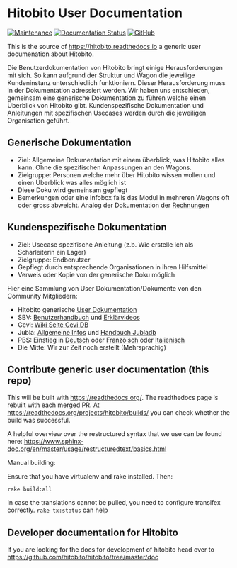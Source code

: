 # Hitobito User Documentation

[![Maintenance](https://img.shields.io/badge/Maintained%3F-yes-green.svg)](https://GitHub.com/hitobito/user_documentation/graphs/commit-activity)
[![Documentation Status](https://readthedocs.org/projects/hitobito/badge/?version=latest)](https://hitobito.readthedocs.io/de/latest/?badge=latest)
[![GitHub](https://img.shields.io/github/license/hitobito/user_documentation)](https://github.com/hitobito/user_documentation/blob/master/LICENSE)

This is the source of https://hitobito.readthedocs.io a generic user documenation about Hitobito.

Die Benutzerdokumentation von Hitobito bringt einige Herausforderungen mit sich. So kann aufgrund der Struktur und Wagon die jeweilige Kundeninstanz unterschiedlich funktioniern. Dieser Herausforderung muss in der Dokumentation adressiert werden. Wir haben uns entschieden, gemeinsam eine generische Dokumentation zu führen welche einen Überblick von Hitobito gibt. Kundenspezifische Dokumentation und Anleitungen mit spezifischen Usecases werden durch die jeweiligen Organisation geführt.

## Generische Dokumentation

* Ziel: Allgemeine Dokumentation mit einem überblick, was Hitobito alles kann. Ohne die spezifischen Anpassungen an den Wagons.
* Zielgruppe: Personen welche mehr über Hitobito wissen wollen und einen Überblick was alles möglich ist
* Diese Doku wird gemeinsam gepflegt
* Bemerkungen oder eine Infobox falls das Modul in mehreren Wagons oft oder gross abweicht. Analog der Dokumentation der [Rechnungen](https://hitobito.readthedocs.io/de/latest/access_concept.html)

## Kundenspezifische Dokumentation 
* Ziel: Usecase spezifische Anleitung (z.b. Wie erstelle ich als Scharleiterin ein Lager)
* Zielgruppe: Endbenutzer 
* Gepflegt durch entsprechende Organisationen in ihren Hilfsmittel
* Verweis oder Kopie von der generische Doku möglich

Hier eine Sammlung von User Dokumentation/Dokumente von den Community Mitgliedern:

* Hitobito generische [User Dokumentation](https://hitobito.readthedocs.io/de/latest/)
* SBV: [Benutzerhandbuch](https://hitobito-manual-sbv-de.readthedocs.io/de/latest/) und [Erklärvideos](https://www.youtube.com/watch?v=-XPwxKcvS4c&list=UUjGtTWlk8_HvhjCo8eVUmvw&index=13)
* Cevi: [Wiki Seite Cevi.DB](https://wiki.cevi.ch/index.php/Cevi.DB)
* Jubla: [Allgemeine Infos](http://jubla.ch/datenbank) und [Handbuch Jubladb](https://github.com/jubla-ch/handbuch-jubladb-hitobito)
* PBS: Einstieg in [Deutsch](http://info-de.scouts.ch/) oder [Franzöisch](http://info-fr.scouts.ch/) oder [Italienisch](https://pfadi.swiss/it/midata/)
* Die Mitte: Wir zur Zeit noch erstellt (Mehrsprachig)

## Contribute generic user documentation (this repo)

This will be built with https://readthedocs.org/. The readthedocs page is rebuilt with each merged PR. At https://readthedocs.org/projects/hitobito/builds/ you can check whether the build was successful.

A helpful overview over the restructured syntax that we use can be found here: https://www.sphinx-doc.org/en/master/usage/restructuredtext/basics.html

Manual building:

Ensure that you have virtualenv and rake installed. Then:

`rake build:all`

In case the translations cannot be pulled, you need to configure transifex correctly.
`rake tx:status` can help

## Developer documentation for Hitobito

If you are looking for the docs for development of hitobito head over to https://github.com/hitobito/hitobito/tree/master/doc
